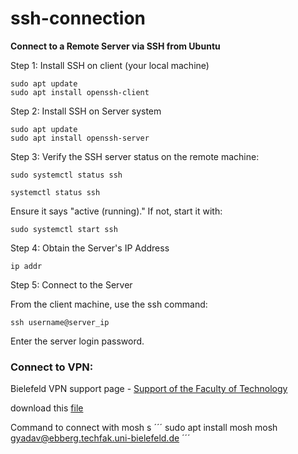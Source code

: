 # ssh-connection

**Connect to a Remote Server via SSH from Ubuntu**

Step 1: Install SSH on client (your local machine)
```
sudo apt update
sudo apt install openssh-client
```

Step 2: Install SSH on Server system
```
sudo apt update
sudo apt install openssh-server
```
Step 3: Verify the SSH server status on the remote machine:

```
sudo systemctl status ssh

systemctl status ssh
```
Ensure it says "active (running)." If not, start it with:
```
sudo systemctl start ssh
```

Step 4: Obtain the Server's IP Address
```
ip addr
```

Step 5: Connect to the Server

From the client machine, use the ssh command:
```
ssh username@server_ip

```
Enter the server login password. 



### Connect to VPN:

Bielefeld VPN support page - [Support of the Faculty of Technology](https://www.google.com/search?q=techfak+vpn&oq=techfak+vpn&gs_lcrp=EgZjaHJvbWUyBggAEEUYOTIKCAEQABiABBiiBDIKCAIQABiABBiiBDIHCAMQABjvBTIHCAQQABjvBdIBCDUzNDlqMGo3qAIAsAIA&sourceid=chrome&ie=UTF-8#:~:text=VPN%20%2D%20Support%20of%20the%20Faculty%20of%20Technology)

download this [file](https://www.techfak.net/assets/files/openvpn-techfak-tcp.ovpn)

Command to connect with mosh
s
´´´
sudo apt install mosh
mosh gyadav@ebberg.techfak.uni-bielefeld.de
´´´
